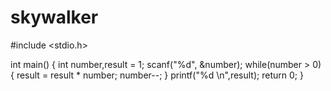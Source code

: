 # skywalker
#include <stdio.h>

int main()
{
    int number,result = 1;
    scanf("%d", &number);
    while(number > 0)
    {
        result = result * number;
        number--;
    }
    printf("%d \n",result);
    return 0;
}
